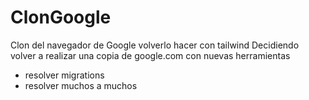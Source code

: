 # ClonGoogle
Clon del navegador de Google
volverlo hacer con tailwind
Decidiendo volver a realizar una copia de google.com con
  nuevas herramientas
- resolver migrations
- resolver muchos a muchos

